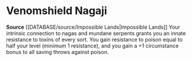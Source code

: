 ﻿---
id: '219'
name: Venomshield Nagaji
rarity: Common
source: '[[DATABASE/source/Impossible Lands|Impossible Lands]]'
type: Heritage

---
# Venomshield Nagaji

**Source** [[DATABASE/source/Impossible Lands|Impossible Lands]]
Your intrinsic connection to nagas and mundane serpents grants you an innate resistance to toxins of every sort. You gain resistance to poison equal to half your level (minimum 1 resistance), and you gain a +1 circumstance bonus to all saving throws against poison.